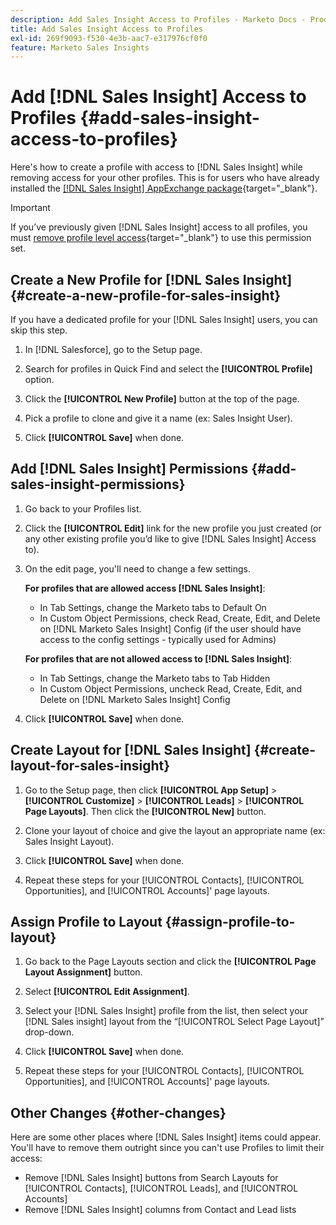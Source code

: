 ```yaml
---
description: Add Sales Insight Access to Profiles - Marketo Docs - Product Documentation
title: Add Sales Insight Access to Profiles
exl-id: 269f9093-f530-4e3b-aac7-e317976cf0f0
feature: Marketo Sales Insights
---
```

# Add [!DNL Sales Insight] Access to Profiles {#add-sales-insight-access-to-profiles}

Here's how to create a profile with access to [!DNL Sales Insight] while removing access for your other profiles. This is for users who have already installed the [[!DNL Sales Insight] AppExchange package](/help/marketo/product-docs/marketo-sales-insight/msi-for-salesforce/installation/install-marketo-sales-insight-package-in-salesforce-appexchange.md){target="_blank"}.

>[!IMPORTANT]
>
>If you’ve previously given [!DNL Sales Insight] access to all profiles, you must [remove profile level access](/help/marketo/product-docs/marketo-sales-insight/msi-for-salesforce/configuration/remove-sales-insight-access.md){target="_blank"} to use this permission set.

## Create a New Profile for [!DNL Sales Insight] {#create-a-new-profile-for-sales-insight}

If you have a dedicated profile for your [!DNL Sales Insight] users, you can skip this step.

1. In [!DNL Salesforce], go to the Setup page.

1. Search for profiles in Quick Find and select the **[!UICONTROL Profile]** option.

1. Click the **[!UICONTROL New Profile]** button at the top of the page.

1. Pick a profile to clone and give it a name (ex: Sales Insight User).

1. Click **[!UICONTROL Save]** when done.

## Add [!DNL Sales Insight] Permissions {#add-sales-insight-permissions}

1. Go back to your Profiles list.

1. Click the **[!UICONTROL Edit]** link for the new profile you just created (or any other existing profile you’d like to give [!DNL Sales Insight] Access to).

1. On the edit page, you'll need to change a few settings.

   **For profiles that are allowed access [!DNL Sales Insight]**:

   * In Tab Settings, change the Marketo tabs to Default On
   * In Custom Object Permissions, check Read, Create, Edit, and Delete on [!DNL Marketo Sales Insight] Config (if the user should have access to the config settings - typically used for Admins)

   **For profiles that are not allowed access to [!DNL Sales Insight]**:

   * In Tab Settings, change the Marketo tabs to Tab Hidden
   * In Custom Object Permissions, uncheck Read, Create, Edit, and Delete on [!DNL Marketo Sales Insight] Config

1. Click **[!UICONTROL Save]** when done.

## Create Layout for [!DNL Sales Insight] {#create-layout-for-sales-insight}

1. Go to the Setup page, then click **[!UICONTROL App Setup]** > **[!UICONTROL Customize]** > **[!UICONTROL Leads]** > **[!UICONTROL Page Layouts]**. Then click the **[!UICONTROL New]** button.

1. Clone your layout of choice and give the layout an appropriate name (ex: Sales Insight Layout).  

1. Click **[!UICONTROL Save]** when done.

1. Repeat these steps for your [!UICONTROL Contacts], [!UICONTROL Opportunities], and [!UICONTROL Accounts]' page layouts.

## Assign Profile to Layout {#assign-profile-to-layout}

1. Go back to the Page Layouts section and click the **[!UICONTROL Page Layout Assignment]** button.

1. Select **[!UICONTROL Edit Assignment]**.

1. Select your [!DNL Sales Insight] profile from the list, then select your [!DNL Sales insight] layout from the “[!UICONTROL Select Page Layout]” drop-down.

1. Click **[!UICONTROL Save]** when done.

1. Repeat these steps for your [!UICONTROL Contacts], [!UICONTROL Opportunities], and [!UICONTROL Accounts]' page layouts.

## Other Changes {#other-changes}

Here are some other places where [!DNL Sales Insight] items could appear. You'll have to remove them outright since you can't use Profiles to limit their access:

* Remove [!DNL Sales Insight] buttons from Search Layouts for [!UICONTROL Contacts], [!UICONTROL Leads], and [!UICONTROL Accounts]
* Remove [!DNL Sales Insight] columns from Contact and Lead lists
